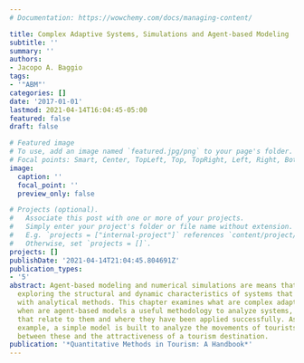 ```yaml
---
# Documentation: https://wowchemy.com/docs/managing-content/

title: Complex Adaptive Systems, Simulations and Agent-based Modeling
subtitle: ''
summary: ''
authors:
- Jacopo A. Baggio
tags:
- '"ABM"'
categories: []
date: '2017-01-01'
lastmod: 2021-04-14T16:04:45-05:00
featured: false
draft: false

# Featured image
# To use, add an image named `featured.jpg/png` to your page's folder.
# Focal points: Smart, Center, TopLeft, Top, TopRight, Left, Right, BottomLeft, Bottom, BottomRight.
image:
  caption: ''
  focal_point: ''
  preview_only: false

# Projects (optional).
#   Associate this post with one or more of your projects.
#   Simply enter your project's folder or file name without extension.
#   E.g. `projects = ["internal-project"]` references `content/project/deep-learning/index.md`.
#   Otherwise, set `projects = []`.
projects: []
publishDate: '2021-04-14T21:04:45.804691Z'
publication_types:
- '5'
abstract: Agent-based modeling and numerical simulations are means that facilitate
  exploring the structural and dynamic characteristics of systems that may prove intractable
  with analytical methods. This chapter examines what are complex adaptive systems,
  when are agent-based models a useful methodology to analyze systems, what are issues
  that relate to them and where they have been applied successfully. As an application
  example, a simple model is built to analyze the movements of tourists and the relationship
  between these and the attractiveness of a tourism destination.
publication: '*Quantitative Methods in Tourism: A Handbook*'
---
```

